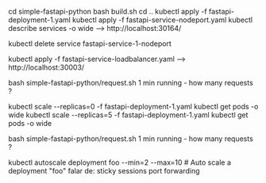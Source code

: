 cd simple-fastapi-python
bash build.sh
cd ..
kubectl apply -f fastapi-deployment-1.yaml
kubectl apply -f fastapi-service-nodeport.yaml
kubectl describe services -o wide
 --> http://localhost:30164/

kubectl delete service fastapi-service-1-nodeport



kubectl apply -f fastapi-service-loadbalancer.yaml
 --> http://localhost:30003/

bash simple-fastapi-python/request.sh
1 min running - how many requests ?

kubectl scale --replicas=0 -f fastapi-deployment-1.yaml
kubectl get pods -o wide
kubectl scale --replicas=5 -f fastapi-deployment-1.yaml
kubectl get pods -o wide

bash simple-fastapi-python/request.sh
1 min running - how many requests ?

















kubectl autoscale deployment foo --min=2 --max=10                # Auto scale a deployment "foo"
falar de: 
    sticky sessions
    port forwarding
    